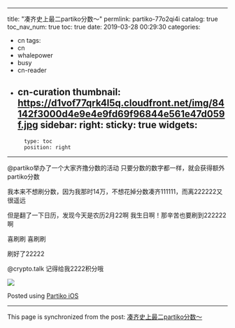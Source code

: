 
---
title: "凑齐史上最二partiko分数～"
permlink: partiko-77o2qi4i
catalog: true
toc_nav_num: true
toc: true
date: 2019-03-28 00:29:30
categories:
- cn
tags:
- cn
- whalepower
- busy
- cn-reader
- cn-curation
thumbnail: https://d1vof77qrk4l5q.cloudfront.net/img/84142f3000d4e9e4e9fd69f96844e561e47d059f.jpg
sidebar:
    right:
        sticky: true
widgets:
    -
        type: toc
        position: right
---


@partiko举办了一个大家齐撸分数的活动
只要分数的数字都一样，就会获得额外partiko分数

我本来不想刷分数，因为我那时14万，不想花掉分数凑齐111111，而离222222又很遥远

但是翻了一下日历，发现今天是农历2月22啊
我生日啊！那辛苦也要刷到222222啊

喜刷刷 喜刷刷

刷好了22222

@crypto.talk 记得给我2222积分哦

![](https://d1vof77qrk4l5q.cloudfront.net/img/84142f3000d4e9e4e9fd69f96844e561e47d059f.jpg)

Posted using [Partiko iOS](https://partiko.app/referral/ericet)

- - -

This page is synchronized from the post: [凑齐史上最二partiko分数～](https://steemit.com/@ericet/partiko-77o2qi4i)

